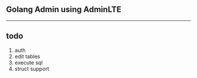 ## Golang Admin using AdminLTE

-----

## todo
1. auth
1. edit tables
1. execute sql
1. struct support
